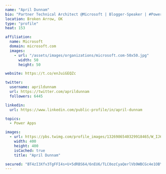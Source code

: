 ```yaml
---
name: "April Dunnam"
bio: "Partner Technical Architect @Microsoft | Blogger-Speaker | #PowerApps, #PowerAutomate, #Office365, #SharePoint | #WIT | #Karaoke Queen"
location: Broken Arrow, OK
type: "profile"
heat: 153

affiliation:
  name: Microsoft
  domain: microsoft.com
  images:
    - url: "/assets/images/organizations/microsoft.com-50x50.jpg"
      width: 50
      height: 50

website: https://t.co/enJuiGEQZc

twitter:
  username: aprildunnam
  url: https://twitter.com/aprildunnam
  followers: 6445

linkedin:
  url: https://www.linkedin.com/public-profile/in/april-dunnam

topics:
  - Power Apps

images:
  - url: https://pbs.twimg.com/profile_images/1326986540329918465/W_IJ6Ih2_400x400.jpg
    width: 400
    height: 400
    isCached: true
    title: "April Dunnam"

secured: "BT4zI3Xfv3TgFFI4s+U+5dRBS64/6nEU6/TLC0ozCyaQerlVb9WBCGc4e1OBYACRI7ah1CTlq3cyNhIZ7Cdu/P9N3av740T6Xx0hjjiS8todNdV86LTRC2Z3b9bPK2iKlbRSAoYuKrHf/imTMzKU457sxnG8Qwe70/6HXlK/R9SjbvCRqY574W9hIBxhocIR+B/U+B7NS5z/q5uZtung53F70CMsqnRoVcZeXGhpOnlr+vIX6OEJ0gscKz4PP5uin9IhCYnqQ+SbumPoGMhXp6mVgr1ey1hc2bcOdNm2YeOXYHNlzh1RcWt+lchMj+MMAzEMwFGi/rnTgaPrCR1mzz9BvzM52+mQpUsj2g2/4R1JeAvmQUEzPT2MaHOF0SYqCa6onleTISCn/MnuF7H550LJivh2Rj/E55S2tWdiqu8=;8h6gY/LAabCFPJt5c2obPg=="
---
```



